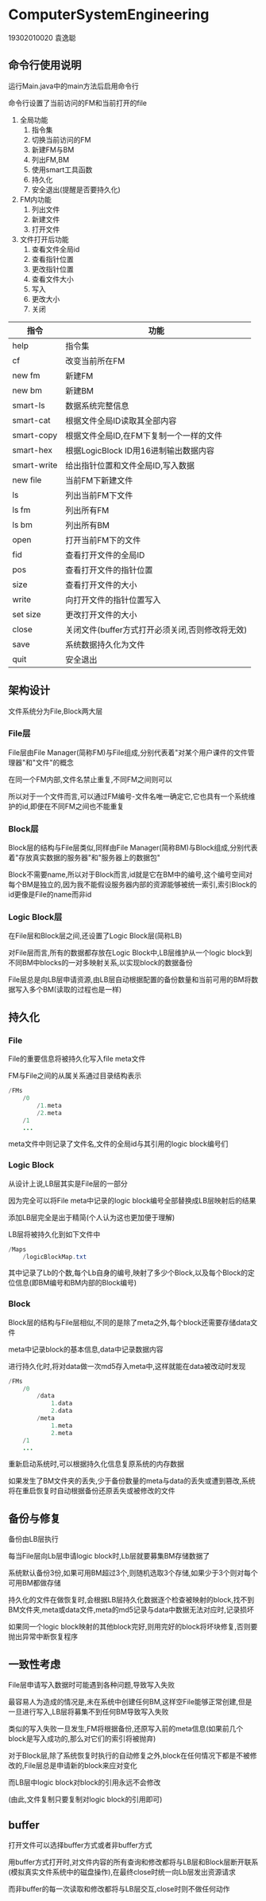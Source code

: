 # ComputerSystemEngineering

19302010020 袁逸聪

## 命令行使用说明

运行Main.java中的main方法后启用命令行

命令行设置了当前访问的FM和当前打开的file

1. 全局功能
   1. 指令集
   2. 切换当前访问的FM
   3. 新建FM与BM
   4. 列出FM,BM
   5. 使用smart工具函数
   6. 持久化
   7. 安全退出(提醒是否要持久化)
2. FM内功能
   1. 列出文件
   2. 新建文件
   3. 打开文件
3. 文件打开后功能
   1. 查看文件全局id
   2. 查看指针位置
   3. 更改指针位置
   4. 查看文件大小
   5. 写入
   6. 更改大小
   7. 关闭

| 指令        | 功能                                            |
| ----------- | ----------------------------------------------- |
| help        | 指令集                                          |
| cf          | 改变当前所在FM                                  |
| new fm      | 新建FM                                          |
| new bm      | 新建BM                                          |
| smart-ls    | 数据系统完整信息                                |
| smart-cat   | 根据文件全局ID读取其全部内容                    |
| smart-copy  | 根据文件全局ID,在FM下复制一个一样的文件         |
| smart-hex   | 根据LogicBlock ID用16进制输出数据内容           |
| smart-write | 给出指针位置和文件全局ID,写入数据               |
| new file    | 当前FM下新建文件                                |
| ls          | 列出当前FM下文件                                |
| ls fm       | 列出所有FM                                      |
| ls bm       | 列出所有BM                                      |
| open        | 打开当前FM下的文件                              |
| fid         | 查看打开文件的全局ID                            |
| pos         | 查看打开文件的指针位置                          |
| size        | 查看打开文件的大小                              |
| write       | 向打开文件的指针位置写入                        |
| set size    | 更改打开文件的大小                              |
| close       | 关闭文件(buffer方式打开必须关闭,否则修改将无效) |
| save        | 系统数据持久化为文件                            |
| quit        | 安全退出                                        |

## 架构设计

文件系统分为File,Block两大层

### File层

File层由File Manager(简称FM)与File组成,分别代表着"对某个用户课件的文件管理器"和"文件"的概念

在同一个FM内部,文件名禁止重复,不同FM之间则可以

所以对于一个文件而言,可以通过FM编号-文件名唯一确定它,它也具有一个系统维护的id,即便在不同FM之间也不能重复

### Block层

Block层的结构与File层类似,同样由File Manager(简称BM)与Block组成,分别代表着"存放真实数据的服务器"和"服务器上的数据包"

Block不需要name,所以对于Block而言,id就是它在BM中的编号,这个编号空间对每个BM是独立的,因为我不能假设服务器内部的资源能够被统一索引,索引Block的id更像是File的name而非id

### Logic Block层

在File层和Block层之间,还设置了Logic Block层(简称LB)

对File层而言,所有的数据都存放在Logic Block中,LB层维护从一个logic block到不同BM中blocks的一对多映射关系,以实现block的数据备份

File层总是向LB层申请资源,由LB层自动根据配置的备份数量和当前可用的BM将数据写入多个BM(读取的过程也是一样)

## 持久化

### File

File的重要信息将被持久化写入file meta文件

FM与File之间的从属关系通过目录结构表示

```java
/FMs
    /0
        /1.meta
        /2.meta
    /1
    ...
```

meta文件中则记录了文件名,文件的全局id与其引用的logic block编号们

### Logic Block

从设计上说,LB层其实是File层的一部分

因为完全可以将File meta中记录的logic block编号全部替换成LB层映射后的结果

添加LB层完全是出于精简(个人认为这也更加便于理解)

LB层将被持久化到如下文件中

```java
/Maps
    /logicBlockMap.txt
```

其中记录了Lb的个数,每个Lb自身的编号,映射了多少个Block,以及每个Block的定位信息(即BM编号和BM内部的Block编号)

### Block

Block层的结构与File层相似,不同的是除了meta之外,每个block还需要存储data文件

meta中记录block的基本信息,data中记录数据内容

进行持久化时,将对data做一次md5存入meta中,这样就能在data被改动时发现

```java
/FMs
    /0
        /data
            1.data
            2.data
        /meta
            1.meta
            2.meta
    /1
    ...
```

重新启动系统时,可以根据持久化信息复原系统的内存数据

如果发生了BM文件夹的丢失,少于备份数量的meta与data的丢失或遭到篡改,系统将在重启恢复时自动根据备份还原丢失或被修改的文件

## 备份与修复

备份由LB层执行

每当File层向Lb层申请logic block时,Lb层就要募集BM存储数据了

系统默认备份3份,如果可用BM超过3个,则随机选取3个存储,如果少于3个则对每个可用BM都做存储

持久化的文件在做恢复时,会根据LB层持久化数据逐个检查被映射的block,找不到BM文件夹,meta或data文件,meta的md5记录与data中数据无法对应时,记录损坏

如果同一个logic block映射的其他block完好,则用完好的block将坏块修复,否则要抛出异常中断恢复程序

## 一致性考虑

File层申请写入数据时可能遇到各种问题,导致写入失败

最容易人为造成的情况是,未在系统中创建任何BM,这样空File能够正常创建,但是一旦进行写入,LB层将募集不到任何BM导致写入失败

类似的写入失败一旦发生,FM将根据备份,还原写入前的meta信息(如果前几个block是写入成功的,那么对它们的索引将被抛弃)

对于Block层,除了系统恢复时执行的自动修复之外,block在任何情况下都是不被修改的,File层总是申请新的block来应对变化

而LB层中logic block对block的引用永远不会修改

(由此,文件复制只要复制对logic block的引用即可)

## buffer

打开文件可以选择buffer方式或者非buffer方式

用buffer方式打开时,对文件内容的所有查询和修改都将与LB层和Block层断开联系(模拟真实文件系统中的磁盘操作),在最终close时统一向Lb层发出资源请求

而非buffer的每一次读取和修改都将与LB层交互,close时则不做任何动作
